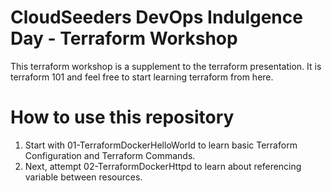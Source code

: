 # CloudSeeders DevOps Indulgence Day - Terraform Workshop
This terraform workshop is a supplement to the terraform presentation. It is terraform 101 and feel free to start learning terraform from here. 

# How to use this repository
1. Start with 01-TerraformDockerHelloWorld to learn basic Terraform Configuration and Terraform Commands.
2. Next, attempt 02-TerraformDockerHttpd to learn about referencing variable between resources.
